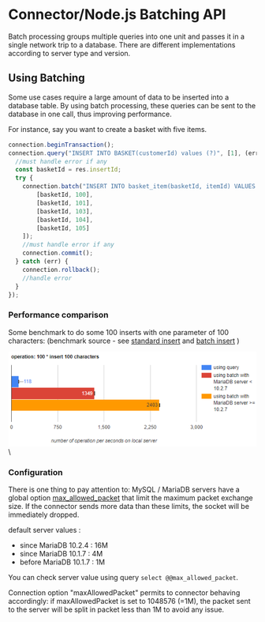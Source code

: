 # Connector/Node.js Batching API

Batch processing groups multiple queries into one unit and passes it in a single network trip to a database.
There are different implementations according to server type and version.

## Using Batching

Some use cases require a large amount of data to be inserted into a database table. By using batch processing, these queries can be sent to the database in one call, thus improving performance.

For instance, say you want to create a basket with five items.

```javascript
connection.beginTransaction();
connection.query("INSERT INTO BASKET(customerId) values (?)", [1], (err, res) => {
  //must handle error if any
  const basketId = res.insertId;
  try {
    connection.batch("INSERT INTO basket_item(basketId, itemId) VALUES (?, ?)",[
        [basketId, 100],
        [basketId, 101],
        [basketId, 103],
        [basketId, 104],
        [basketId, 105]
    ]);
    //must handle error if any
    connection.commit();
  } catch (err) {
    connection.rollback();
    //handle error
  }
});
```

### Performance comparison

Some benchmark to do some 100 inserts with one parameter of 100 characters:
(benchmark source - see [standard insert](https://github.com/mariadb-corporation/mariadb-connector-nodejs/benchmarks/benchs/insert_pipelining.js) and [batch insert](https://github.com/mariadb-corporation/mariadb-connector-nodejs/benchmarks/benchs/insert_batch.js) )

![pipelining](../.gitbook/assets/batch-bench.png)\

### Configuration

There is one thing to pay attention to: MySQL / MariaDB servers have a global option [max_allowed_packet](https://mariadb.com/kb/en/library/server-system-variables/#max_allowed_packet) that limit the maximum packet exchange size.
If the connector sends more data than these limits, the socket will be immediately dropped.

default server values :
- since MariaDB 10.2.4 : 16M
- since MariaDB 10.1.7 : 4M
- before MariaDB 10.1.7 : 1M

You can check server value using query `select @@max_allowed_packet`.

Connection option "maxAllowedPacket" permits to connector behaving accordingly: if maxAllowedPacket is set to 1048576 (=1M),
 the packet sent to the server will be split in packet less than 1M to avoid any issue.
